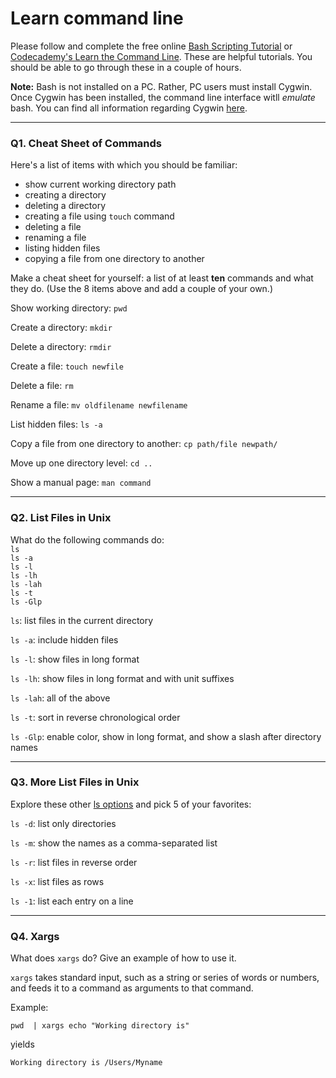 # Learn command line

Please follow and complete the free online [Bash Scripting Tutorial](https://ryanstutorials.net/bash-scripting-tutorial/) or [Codecademy's Learn the Command Line](https://www.codecademy.com/learn/learn-the-command-line). These are helpful tutorials. You should be able to go through these in a couple of hours.

**Note:** Bash is not installed on a PC. Rather, PC users must install Cygwin. Once Cygwin has been installed, the command line interface witll _emulate_ bash. You can find all information regarding Cygwin [here](https://www.cygwin.com/).

---

### Q1.  Cheat Sheet of Commands  

Here's a list of items with which you should be familiar:  
* show current working directory path
* creating a directory
* deleting a directory
* creating a file using `touch` command
* deleting a file
* renaming a file
* listing hidden files
* copying a file from one directory to another

Make a cheat sheet for yourself: a list of at least **ten** commands and what they do.  (Use the 8 items above and add a couple of your own.)  

Show working directory: `pwd`

Create a directory: `mkdir`

Delete a directory: `rmdir`

Create a file: `touch newfile`

Delete a file: `rm`

Rename a file: `mv oldfilename newfilename`

List hidden files: `ls -a`

Copy a file from one directory to another: `cp path/file newpath/`

Move up one directory level: `cd ..`

Show a manual page: `man command`


---

### Q2.  List Files in Unix   

What do the following commands do:  
`ls`  
`ls -a`  
`ls -l`  
`ls -lh`  
`ls -lah`  
`ls -t`  
`ls -Glp`  

`ls`: list files in the current directory

`ls -a`: include hidden files

`ls -l`: show files in long format

`ls -lh`: show files in long format and with unit suffixes

`ls -lah`: all of the above

`ls -t`: sort in reverse chronological order

`ls -Glp`: enable color, show in long format, and show a slash after directory names


---

### Q3.  More List Files in Unix  

Explore these other [ls options](http://www.techonthenet.com/unix/basic/ls.php) and pick 5 of your favorites:

`ls -d`: list only directories

`ls -m`: show the names as a comma-separated list

`ls -r`: list files in reverse order

`ls -x`: list files as rows

`ls -1`: list each entry on a line

---

### Q4.  Xargs   

What does `xargs` do? Give an example of how to use it.

`xargs` takes standard input, such as a string or series of words or numbers, and feeds it to a command as arguments to that command.

Example:

`pwd  | xargs echo "Working directory is"`

yields

`Working directory is /Users/Myname`

 

